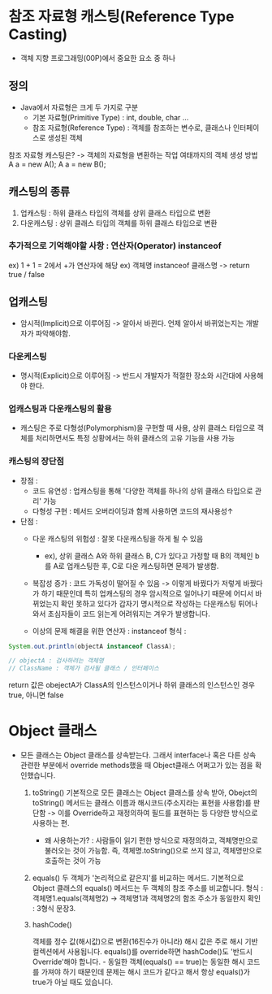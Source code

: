 # 참조 자료형 캐스팅(Reference Type Casting)
- 객체 지향 프로그래밍(00P)에서 중요한 요소 중 하나

## 정의
- Java에서 자료형은 크게 두 가지로 구분
  - 기본 자료형(Primitive Type) : int, double, char ...
  - 참조 자료형(Reference Type) : 객체를 참조하는 변수로,
    클래스나 인터페이스로 생성된 객체

참조 자료형 캐스팅은? -> 객체의 자료형을 변환하는 작업
여태까지의 객체 생성 방법
A a = new A();
A a = new B();

## 캐스팅의 종류
1. 업캐스팅 : 하위 클래스 타입의 객체를 상위 클래스
   타입으로 변환
2. 다운캐스팅 : 상위 클래스 타입의 객체를 하위 클래스
   타입으로 변환

### 추가적으로 기억해야할 사항 : 연산자(Operator) instanceof
ex) 1 + 1 = 2에서 +가 연산자에 해당
ex) 객체명 instanceof 클래스명 -> return true / false

## 업캐스팅
- 암시적(Implicit)으로 이루어짐 -> 알아서 바뀐다.
  언제 알아서 바뀌었는지는 개발자가 파악해야함.

### 다운케스팅
- 명시적(Explicit)으로 이루어짐 -> 반드시 개발자가 적절한 장소와
  시간대에 사용해야 한다.

### 업캐스팅과 다운캐스팅의 활용
- 캐스팅은 주로 다형성(Polymorphism)을 구현할 때 사용,
    상위 클래스 타입으로 객체를 처리하면서도 특정 상황에서는
    하위 클래스의 고유 기능을 사용 가능

### 캐스팅의 장단점
- 장점 :
  - 코드 유연성 : 업캐스팅을 통해 '다양한 객체를 하나의 상위
    클래스 타입으로 관리' 가능
  - 다형성 구현 : 메서드 오버라이딩과 함께 사용하면 코드의 재사용성↑
- 단점 :
  - 다운 캐스팅의 위험성 : 잘못 다운캐스팅을 하게 될 수 있음
    - ex), 상위 클래스 A와 하위 클래스 B, C가 있다고 가정할 때
        B의 객체인 b를 A로 업캐스팅한 후, C로 다운 캐스팅하면 문제가 발생함.
  - 복잡성 증가 : 코드 가독성이 떨어질 수 있음 -> 이렇게 바꿨다가 저렇게
    바꿨다가 하기 때문인데 특히 업캐스팅의 경우 암시적으로 일어나기 때문에
    어디서 바뀌었는지 확인 못하고 있다가 갑자기 명시적으로 작성하는 다운캐스팅
    튀어나와서 초심자들이 코드 읽는게 어려워지는 겨우가 발생합니다.

  - 이상의 문제 해결을 위한 연산자 : instanceof
    형식 :
```Java
System.out.println(objectA instanceof ClassA);

// objectA : 검사하려는 객체명
// ClassName : 객체가 검사될 클래스 / 인터페이스
```
return 값은 obejectA가 ClassA의 인스턴스이거나 하위 클래스의 인스턴스인 경우
true, 아니면 false

# Object 클래스

- 모든 클래스는 Object 클래스를 상속받는다.
    그래서 interface나 혹은 다른 상속 관련한 부분에서 override methods했을 때
    Object클래스 어쩌고가 있는 점을 확인했습니다.

    1. toString()
       기본적으로 모든 클래스는 Object 클래스를 상속 받아, Obejct의
       toString() 메서드는 클래스 이름과 해시코드(주소지라는 표현을 사용함)를 판단함
       -> 이를 Override하고 재정의하여 필드를 표현하는 등 다양한 방식으로
          사용하는 편.
       - 왜 사용하는가? : 사람들이 읽기 편한 방식으로 재정의하고, 객체명만으로
       불러오는 것이 가능함. 즉, 객체명.toString()으로 쓰지 않고,
       객체명만으로 호출하는 것이 가능
    2. equals()
       두 객체가 '논리적으로 같은지'를 비교하는 메서드.
       기본적으로 Object 클래스의 equals() 메서드는 두 객체의 참조 주소를 비교합니다.
       형식 :
            객체명1.equals(객체명2)
            -> 객체명1과 객체명2의 함조 주소가 동일한지 확인 : 3형식 문장3.
  
    3. hashCode()
       
        객체를 정수 값(해시값)으로 변환(16진수가 아니라)
        해시 값은 주로 해시 기반 컬렉션에서 사용됩니다.
        equals()를 override하면 hashCode()도 '반드시 Override'해야 합니다.
            - 동일한 객체(equals() == true)는 동일한 해시 코드를 가져야 하기 때문인데
            문제는 해시 코드가 같다고 해서 항상 equals()가 true가 아닐 때도 있습니다.
  
